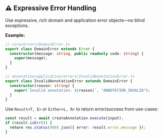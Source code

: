 ## ⚠️ Expressive Error Handling

Use expressive, rich domain and application error objects—no blind exceptions.

**Example:**

```ts
// core/errors/DomainError.ts
export class DomainError extends Error {
  constructor(message: string, public readonly code: string) {
    super(message);
  }
}

// annotation/application/errors/InvalidAnnotationError.ts
export class InvalidAnnotationError extends DomainError {
  constructor(reason: string) {
    super(`Invalid annotation: ${reason}`, "ANNOTATION_INVALID");
  }
}
```

Use `Result<T, E>` or `Either<L, R>` to return error/success from use-cases:

```ts
const result = await createAnnotation.execute(input);
if (result.isErr()) {
  return res.status(400).json({ error: result.error.message });
}
```
